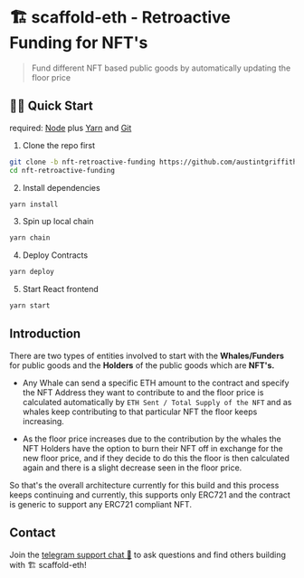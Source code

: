 # 🏗 scaffold-eth - Retroactive Funding for NFT's

> Fund different NFT based public goods by automatically updating the floor price

## 🏃‍♀️ Quick Start

required: [Node](https://nodejs.org/dist/latest-v12.x/) plus [Yarn](https://classic.yarnpkg.com/en/docs/install/) and [Git](https://git-scm.com/downloads)


1. Clone the repo first
```sh
git clone -b nft-retroactive-funding https://github.com/austintgriffith/scaffold-eth.git nft-retroactive-funding
cd nft-retroactive-funding
```

2. Install dependencies
```bash
yarn install
```

3. Spin up local chain
```sh
yarn chain
```

4. Deploy Contracts
```sh
yarn deploy
```

5. Start React frontend
```bash
yarn start
```

## Introduction

There are two types of entities involved to start with the **Whales/Funders** for public goods and the **Holders** of the public goods which are **NFT's.**

- Any Whale can send a specific ETH amount to the contract and specify the NFT Address they want to contribute to and the floor price is calculated automatically by ```ETH Sent / Total Supply of the NFT``` and as whales keep contributing to that particular NFT the floor keeps increasing.

- As the floor price increases due to the contribution by the whales the NFT Holders have the option to burn their NFT off in exchange for the new floor price, and if they decide to do this the floor is then calculated again and there is a slight decrease seen in the floor price.

So that's the overall architecture currently for this build and this process keeps continuing and currently, this supports only ERC721 and the contract is generic to support any ERC721 compliant NFT.



## Contact

Join the [telegram support chat 💬](https://t.me/joinchat/KByvmRe5wkR-8F_zz6AjpA) to ask questions and find others building with 🏗 scaffold-eth!


